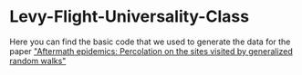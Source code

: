 # Levy-Flight-Universality-Class
Here you can find the basic code that we used to generate the data for the paper ["Aftermath epidemics: Percolation on the sites visited by generalized random walks"](https://arxiv.org/pdf/2303.06117)
